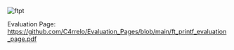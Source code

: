 ![ftpt](https://github.com/C4rrelo/ft_printf/assets/113292868/fa2e644a-d114-4257-ba6c-a4d28b0be1b4)

Evaluation Page: https://github.com/C4rrelo/Evaluation_Pages/blob/main/ft_printf_evaluation_page.pdf
